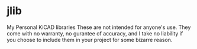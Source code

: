# jlib
My Personal KiCAD libraries
These are not intended for anyone's use. They come with no warranty, no gurantee of accuracy, and I take no liability if you choose to include them in your project for some bizarre reason.
